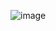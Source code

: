![image](https://user-images.githubusercontent.com/43926105/149620496-f2dc60ba-6b3c-44e1-9360-2e04963139ed.png)
